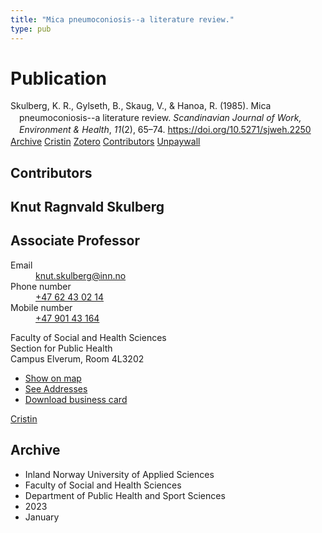 ```yaml
---
title: "Mica pneumoconiosis--a literature review."
type: pub
---
```

<h1>Publication</h1>
<article id="csl-bib-container-RMP2IXJL" class="csl-bib-container">
  <div class="csl-bib-body" style="line-height: 1.35; padding-left: 1em; text-indent:-1em;">
  <div class="csl-entry">Skulberg, K. R., Gylseth, B., Skaug, V., &amp; Hanoa, R. (1985). Mica pneumoconiosis--a literature review. <i>Scandinavian Journal of Work, Environment &amp; Health</i>, <i>11</i>(2), 65&#x2013;74. <a href="https://doi.org/10.5271/sjweh.2250">https://doi.org/10.5271/sjweh.2250</a></div>
</div>
  <div class="csl-bib-buttons">
    <a href="#taxonomy-article-RMP2IXJL" class="csl-bib-button">Archive</a>
    <a href="https://app.cristin.no/results/show.jsf?id=2117934" alt="Cristin URL" class="csl-bib-button">Cristin</a>
    <a href="http://zotero.org/groups/5022929/items/RMP2IXJL" alt="Zotero URL" class="csl-bib-button">Zotero</a>
    <a href="#contributors-article-RMP2IXJL" class="csl-bib-button">Contributors</a>
    <a href="https://www.sjweh.fi/download.php?abstract_id=2250&amp;file_nro=1" class="csl-bib-button">Unpaywall</a>
  </div>
  <div id="csl-bib-meta-container-RMP2IXJL"></div>
</article>
<div id="csl-bib-meta-RMP2IXJL" class="csl-bib-meta">
  <article id="contributors-article-RMP2IXJL" class="contributors-article">
    <h1>Contributors</h1>
    <div class="personas">
<div class="vrtx-hinn-person-card">
<div class="photo">
<i class="lar la-user-circle missing-person"></i>
</div>
<div class="info">
<hgroup><h1>Knut Ragnvald Skulberg</h1>
<h2>Associate Professor</h2>
</hgroup><dl>
<dt>Email</dt>
<dd>
<a href="mailto:knut.skulberg@inn.no">knut.skulberg@inn.no</a>
</dd>
<dt>Phone number</dt>
<dd><a href="tel:+4762430214">
+47 62 43 02 14
</a></dd>
<dt>Mobile number</dt>
<dd><a href="tel:+4790143164">
+47 901 43 164
</a></dd>
</dl>
<p>
Faculty of Social and Health Sciences<br>
Section for Public Health<br>
Campus Elverum,
Room 4L3202
</p>
<ul class="vrtx-hinn-links">
<li><a href="https://www.google.com/maps?q=60.88177,11.53669">Show on map</a></li>
<li><a href="https://www.inn.no/english/find-an-employee/knut-skulberg.html#vrtx-hinn-addresses">See Addresses</a></li>
<li><a href="https://www.inn.no/english/find-an-employee/knut-skulberg.html?vrtx=vcf">Download business card</a></li>
</ul>
</div>
</div>
<a href="https://app.cristin.no/persons/show.jsf?id=9616" alt="Cristin URL" class="personas-cristin">Cristin</a>
</div>
  </article>
  <article id="taxonomy-article-RMP2IXJL" class="taxonomy-article">
    <h1>Archive</h1>
    <ul>
      <li>Inland Norway University of Applied Sciences</li>
      <li>Faculty of Social and Health Sciences</li>
      <li>Department of Public Health and Sport Sciences</li>
      <li>2023</li>
      <li>January</li>
    </ul>
  </article>
</div>
